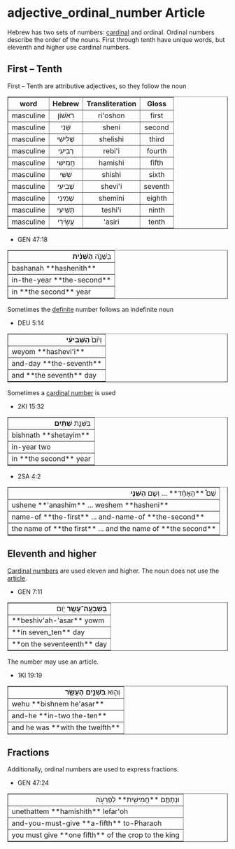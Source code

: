 # adjective_ordinal_number Article
Hebrew has two sets of numbers: [cardinal](https://git.door43.org/Door43/en-uhg/src/master/content/adjective_cardinal_number/02.md) and ordinal. Ordinal numbers describe the order of the nouns. First through tenth have unique words, but eleventh and higher use cardinal numbers.

## First – Tenth
First – Tenth are attributive adjectives, so they follow the noun

<table border="1" class="docutils">
<tr class="row-odd"><th>word</th><th>Hebrew</th><th>Transliteration</th><th>Gloss</th>
</tr>
<tr class="row-even" align="center"><td>masculine</td><td>רִאֹשׁוֹן</td><td>ri'oshon</td><td>first</td>
</tr>
<tr class="row-odd" align="center"><td>masculine</td><td>שֵׁנִי</td><td>sheni</td><td>second</td>
</tr>
<tr class="row-even" align="center"><td>masculine</td><td>שְׁלִישִׁי</td><td>shelishi</td><td>third</td>
</tr>
<tr class="row-odd" align="center"><td>masculine</td><td>רְבִיעִי</td><td>rebi'i</td><td>fourth</td>
</tr>
<tr class="row-even" align="center"><td>masculine</td><td>חֲמִישִׁי</td><td>hamishi</td><td>fifth</td>
</tr>
<tr class="row-odd" align="center"><td>masculine</td><td>שִׁשִּׁי</td><td>shishi</td><td>sixth</td>
</tr>
<tr class="row-even" align="center"><td>masculine</td><td>שְׁבִיעִי</td><td>shevi'i</td><td>seventh</td>
</tr>
<tr class="row-odd" align="center"><td>masculine</td><td>שְׁמִינִי</td><td>shemini</td><td>eighth</td>
</tr>
<tr class="row-even" align="center"><td>masculine</td><td>תְּשִׁיעִי</td><td>teshi'i</td><td>ninth</td>
</tr>
<tr class="row-odd" align="center"><td>masculine</td><td>עֲשִׂירִי</td><td>'asiri</td><td>tenth</td>
</tr>
</tbody>
</table>

* GEN 47:18
<table border="1" class="docutils">
<colgroup>
<col width="100%" />
</colgroup>
<tbody valign="top">
<tr class="row-odd" align="right"><td>בַּשָּׁנָ֣ה <b>הַשֵּׁנִ֗ית</b></td>
</tr>
<tr class="row-even"><td>bashanah **hashenith**</td>
</tr>
<tr class="row-odd"><td>in-the-year **the-second**</td>
</tr>
<tr class="row-even"><td>in **the second** year</td>
</tr>
</tbody>
</table>

Sometimes the [definite](https://git.door43.org/Door43/en-uhg/src/master/content/state_determined/02.md) number follows an indefinite noun

* DEU 5:14 
<table border="1" class="docutils">
<colgroup>
<col width="100%" />
</colgroup>
<tbody valign="top">
<tr class="row-odd" align="right"><td>וְי֙וֹם֙ <b>הַשְּׁבִיעִ֔י</b></td>
</tr>
<tr class="row-even"><td>weyom **hashevi'i**</td>
</tr>
<tr class="row-odd"><td>and-day **the-seventh**</td>
</tr>
<tr class="row-even"><td>and **the seventh** day</td>
</tr>
</tbody>
</table>

Sometimes a [cardinal number](https://git.door43.org/Door43/en-uhg/src/master/content/adjective_cardinal_number/02.md) is used

* 2KI 15:32
<table border="1" class="docutils">
<colgroup>
<col width="100%" />
</colgroup>
<tbody valign="top">
<tr class="row-odd" align="right"><td>בִּשְׁנַ֣ת <b>שְׁתַּ֔יִם</b></td>
</tr>
<tr class="row-even"><td>bishnath **shetayim**</td>
</tr>
<tr class="row-odd"><td>in-year two</td>
</tr>
<tr class="row-even"><td>in **the second** year</td>
</tr>
</tbody>
</table>

* 2SA 4:2
<table border="1" class="docutils">
<colgroup>
<col width="100%" />
</colgroup>
<tbody valign="top">
<tr class="row-odd" align="right"><td>שֵׁם֩ **הָאֶחָ֨ד** ... וְשֵׁ֧ם   <b>הַשֵּׁנִ֣י</b></td>
</tr>
<tr class="row-even"><td>ushene **'anashim** ... weshem **hasheni**</td>
</tr>
<tr class="row-odd"><td>name-of **the-first** ... and-name-of **the-second**</td>
</tr>
<tr class="row-even"><td>the name of **the first** ... and the name of **the second**</td>
</tr>
</tbody>
</table>

## Eleventh and higher
[Cardinal numbers](https://git.door43.org/Door43/en-uhg/src/master/content/adjective_cardinal_number/02.md) are used eleven and higher. The noun does not use the [article](https://git.door43.org/Door43/en-uhg/src/master/content/preposition_definite_article/02.md).

* GEN 7:11 
<table border="1" class="docutils">
<colgroup>
<col width="100%" />
</colgroup>
<tbody valign="top">
<tr class="row-odd" align="right"><td><b>בְּשִׁבְעָֽה־עָשָׂ֥ר</b> יֹ֖ום</td>
</tr>
<tr class="row-even"><td>**beshiv'ah-'asar** yowm</td>
</tr>
<tr class="row-odd"><td>**in seven_ten** day</td>
</tr>
<tr class="row-even"><td>**on the seventeenth** day</td>
</tr>
</tbody>
</table>

The number may use an article.

* 1KI 19:19
<table border="1" class="docutils">
<colgroup>
<col width="100%" />
</colgroup>
<tbody valign="top">
<tr class="row-odd" align="right"><td>וְה֖וּא <b>בִּשְׁנֵ֣ים הֶעָשָׂ֑ר</b></td>
</tr>
<tr class="row-even"><td>wehu **bishnem he'asar**</td>
</tr>
<tr class="row-odd"><td>and-he **in-two the-ten**</td>
</tr>
<tr class="row-even"><td>and he was **with the twelfth**</td>
</tr>
</tbody>
</table>

## Fractions
Additionally, ordinal numbers are used to express fractions. 

* GEN 47:24 
<table border="1" class="docutils">
<colgroup>
<col width="100%" />
</colgroup>
<tbody valign="top">
<tr class="row-odd" align="right"><td>וּנְתַתֶּ֥ם **חֲמִישִׁ֖ית** לְפַרְעֹ֑ה</td>
</tr>
<tr class="row-even"><td>unethattem **hamishith** lefar'oh</td>
</tr>
<tr class="row-odd"><td>and-you-must-give **a-fifth** to-Pharaoh</td>
</tr>
<tr class="row-even"><td>you must give **one fifth** of the crop to the king</td>
</tr>
</tbody>
</table>